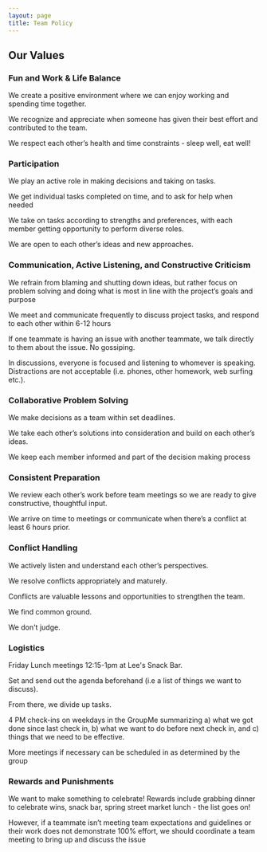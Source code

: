 ```yaml
---
layout: page
title: Team Policy
---
```


## Our Values

### Fun and Work & Life Balance

We create a positive environment where we can enjoy working and spending time together.

We recognize and appreciate when someone has given their best effort and contributed to the team.

We respect each other’s health and time constraints - sleep well, eat well!

### Participation
We play an active role in making decisions and taking on tasks.

We get individual tasks completed on time, and to ask for help when needed

We take on tasks according to strengths and preferences, with each member getting opportunity to perform diverse roles.

We are open to each other’s ideas and new approaches.

### Communication, Active Listening, and Constructive Criticism
We refrain from blaming and shutting down ideas, but rather focus on problem solving and doing what is most in line with the project’s goals and purpose

We meet and communicate frequently to discuss project tasks, and respond to each other within 6-12 hours

If one teammate is having an issue with another teammate, we talk directly to them about the issue. No gossiping.

In discussions, everyone is focused and listening to whomever is speaking.  Distractions are not acceptable (i.e. phones, other homework, web surfing etc.).   

### Collaborative Problem Solving

We make decisions as a team within set deadlines.

We take each other’s solutions into consideration and build on each other’s ideas.

We keep each member informed and part of the decision making process

### Consistent Preparation

We review each other’s work before team meetings so we are ready to give constructive, thoughtful input.

We arrive on time to meetings or communicate when there’s a conflict at least 6 hours prior.

### Conflict Handling
We actively listen and understand each other’s perspectives.

We resolve conflicts appropriately and maturely.

Conflicts are valuable lessons and opportunities to strengthen the team.

We find common ground.

We don't judge.

### Logistics

Friday Lunch meetings 12:15-1pm at Lee's Snack Bar.

Set and send out the agenda beforehand (i.e a list of things we want to discuss).

From there, we divide up tasks.

4 PM check-ins on weekdays in the GroupMe summarizing a) what we got done since last check in, b) what we want to do before next check in, and c) things that we need to be effective.

More meetings if necessary can be scheduled in as determined by the group

### Rewards and Punishments

We want to make something to celebrate! Rewards include grabbing dinner to celebrate wins, snack bar, spring street market lunch - the list goes on!

However, if a teammate isn’t meeting team expectations and guidelines or their work does not demonstrate 100% effort, we should coordinate a team meeting to bring up and discuss the issue
